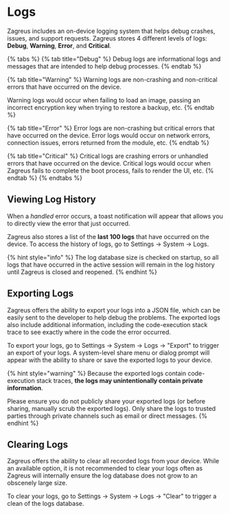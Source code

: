 # Logs

Zagreus includes an on-device logging system that helps debug crashes, issues, and support requests. Zagreus stores 4 different levels of logs: **Debug**, **Warning**, **Error**, and **Critical**.

{% tabs %}
{% tab title="Debug" %}
Debug logs are informational logs and messages that are intended to help debug processes.
{% endtab %}

{% tab title="Warning" %}
Warning logs are non-crashing and non-critical errors that have occurred on the device.

Warning logs would occur when failing to load an image, passing an incorrect encryption key when trying to restore a backup, etc.
{% endtab %}

{% tab title="Error" %}
Error logs are non-crashing but critical errors that have occurred on the device. Error logs would occur on network errors, connection issues, errors returned from the module, etc.
{% endtab %}

{% tab title="Critical" %}
Critical logs are crashing errors or unhandled errors that have occurred on the device. Critical logs would occur when Zagreus fails to complete the boot process, fails to render the UI, etc.
{% endtab %}
{% endtabs %}

## Viewing Log History

When a _handled_ error occurs, a toast notification will appear that allows you to directly view the error that just occurred.

Zagreus also stores a list of the **last 100 logs** that have occurred on the device. To access the history of logs, go to Settings -> System -> Logs.

{% hint style="info" %}
The log database size is checked on startup, so all logs that have occurred in the active session will remain in the log history until Zagreus is closed and reopened.
{% endhint %}

## Exporting Logs

Zagreus offers the ability to export your logs into a JSON file, which can be easily sent to the developer to help debug the problems. The exported logs also include additional information, including the code-execution stack trace to see exactly where in the code the error occurred.

To export your logs, go to Settings -> System -> Logs -> "Export" to trigger an export of your logs. A system-level share menu or dialog prompt will appear with the ability to share or save the exported logs to your device.

{% hint style="warning" %}
Because the exported logs contain code-execution stack traces, **the logs may unintentionally contain private information**.

Please ensure you do not publicly share your exported logs (or before sharing, manually scrub the exported logs). Only share the logs to trusted parties through private channels such as email or direct messages.
{% endhint %}

## Clearing Logs

Zagreus offers the ability to clear all recorded logs from your device. While an available option, it is not recommended to clear your logs often as Zagreus will internally ensure the log database does not grow to an obscenely large size.

To clear your logs, go to Settings -> System -> Logs -> "Clear" to trigger a clean of the logs database.

